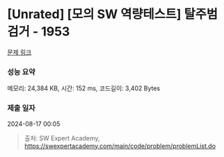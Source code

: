 # [Unrated] [모의 SW 역량테스트] 탈주범 검거 - 1953 

[문제 링크](https://swexpertacademy.com/main/code/problem/problemDetail.do?contestProbId=AV5PpLlKAQ4DFAUq) 

### 성능 요약

메모리: 24,384 KB, 시간: 152 ms, 코드길이: 3,402 Bytes

### 제출 일자

2024-08-17 00:05



> 출처: SW Expert Academy, https://swexpertacademy.com/main/code/problem/problemList.do